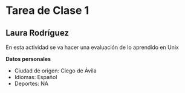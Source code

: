 # Tarea de Clase 1

## Laura Rodríguez
En esta actividad se va hacer una evaluación de lo aprendido en Unix

**Datos personales**
- Ciudad de origen: Ciego de Ávila
- Idiomas: Español
- Deportes: NA
